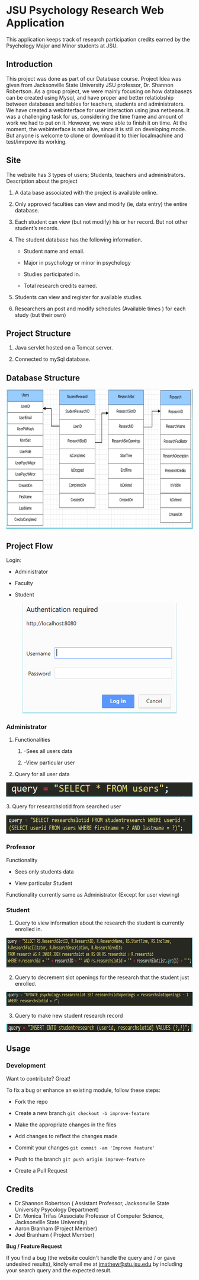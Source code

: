 # JSU Psychology Research Web Application

This application keeps track of research participation credits earned by
the Psychology Major and Minor students at JSU.

## Introduction

This project was done as part of our Database course. Project Idea was given from Jacksonville State University JSU professor, Dr. Shannon Robertson. As a group project, we were mainly focusing on how databasezs can be created using Mysql, and have proper and better relatiobship between databases and tables for teachers, students and administrators. We have created a webinterface for user interaction using java netbeans. It was a challenging task for us, considering the time frame and amount of work we had to put on it. However, we were able to finish it on time. At the moment, the webinterface is not alive, since it is still on developing mode. But anyone is welcome to clone or download it to thier localmachine and test/imrpove its working. 

## **Site**

The website has 3 types of users; Students, teachers and administrators.
Description about the project

1.  A data base associated with the project is available online.

2.  Only approved faculties can view and modify (ie, data entry) the
    entire database.

3.  Each student can view (but not modify) his or her record. But not
    other student’s records.

4.  The student database has the following information.

    -  Student name and email.

    -  Major in psychology or minor in psychology

    -  Studies participated in.

    -  Total research credits earned.

5.  Students can view and register for available studies.

6.  Researchers an post and modify schedules (Available times ) for each
    study (but their own)

## **Project Structure**

1.  Java servlet hosted on a Tomcat server.

2.  Connected to mySql database.

## **Database Structure**
<p align="center">
  <img width="819" height="378" src="PsychologyResearchApp/Images/1.PNG">
</p>

## **Project Flow**

 Login:

- Administrator

- Faculty

- Student

<p align="center">
  <img width="416" height="298" src="PsychologyResearchApp/Images/2.PNG">
</p>

### **Administrator**

1.  Functionalities

    1.  -Sees all users data

    2.  -View particular user

2.  Query for all user data
<p align="center">
  <img width="532" height="39" src="PsychologyResearchApp/Images/3.PNG">
</p>
3.  Query for researchslotid from searched user
<p align="center">
  <img width="683" height="51" src="PsychologyResearchApp/Images/4.PNG">
</p>

### Professor 

Functionality

- Sees only students data

- View particular Student

Functionality currently same as Administrator (Except for user viewing)

### Student

1.  Query to view information about the research the student is currently enrolled in.
<p align="center">
  <img width="841" height="82" src="PsychologyResearchApp/Images/5.PNG">
</p>

2.  Query to decrement slot openings for the research that the student just enrolled.

 <p align="center">
  <img width="708" height="38" src="PsychologyResearchApp/Images/6.PNG">
</p>

3.  Query to make new student research record
<p align="center">
  <img width="835" height="22" src="PsychologyResearchApp/Images/7.PNG">
</p>

## **Usage**

### **Development**

Want to contribute? Great!

To fix a bug or enhance an existing module, follow these steps:

-   Fork the repo

-   Create a new branch `git checkout -b improve-feature`

-   Make the appropriate changes in the files

-   Add changes to reflect the changes made

-   Commit your changes `git commit -am 'Improve feature'`

-   Push to the branch `git push origin improve-feature`

-   Create a Pull Request

## Credits
-   Dr.Shannon Robertson ( Assistant Professor, Jacksonville State University Psycology Department)
-   Dr. Monica Trifas (Associate Professor of Computer Science, Jacksonville State University)
-   Aaron Branham (Project Member)
-   Joel Branham ( Project Member)

**Bug / Feature Request**

If you find a bug (the website couldn't handle the query and / or gave
undesired results), kindly email me at <jmathew@stu.jsu.edu> by
including your search query and the expected result.
